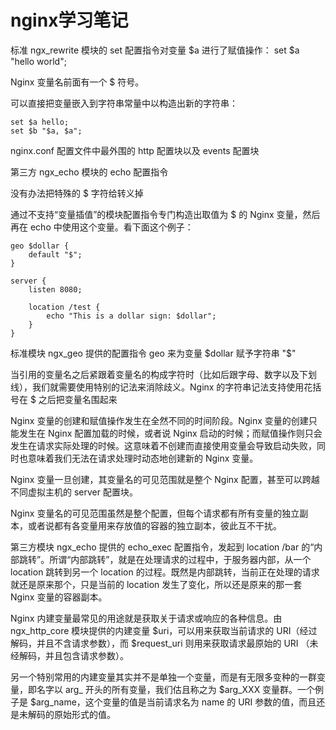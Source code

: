 # nginx学习笔记

标准 ngx_rewrite 模块的 set 配置指令对变量 $a 进行了赋值操作：
set $a "hello world";

Nginx 变量名前面有一个 $ 符号。

可以直接把变量嵌入到字符串常量中以构造出新的字符串：

    set $a hello;
    set $b "$a, $a";

nginx.conf 配置文件中最外围的 http 配置块以及 events 配置块

第三方 ngx_echo 模块的 echo 配置指令

没有办法把特殊的 $ 字符给转义掉

通过不支持“变量插值”的模块配置指令专门构造出取值为 $ 的 Nginx 变量，然后再在 echo 中使用这个变量。看下面这个例子：

    geo $dollar {
        default "$";
    }

    server {
        listen 8080;

        location /test {
            echo "This is a dollar sign: $dollar";
        }
    }

标准模块 ngx_geo 提供的配置指令 geo 来为变量 $dollar 赋予字符串 "$"

当引用的变量名之后紧跟着变量名的构成字符时（比如后跟字母、数字以及下划线），我们就需要使用特别的记法来消除歧义。Nginx 的字符串记法支持使用花括号在 $ 之后把变量名围起来

Nginx 变量的创建和赋值操作发生在全然不同的时间阶段。Nginx 变量的创建只能发生在 Nginx 配置加载的时候，或者说 Nginx 启动的时候；而赋值操作则只会发生在请求实际处理的时候。这意味着不创建而直接使用变量会导致启动失败，同时也意味着我们无法在请求处理时动态地创建新的 Nginx 变量。

Nginx 变量一旦创建，其变量名的可见范围就是整个 Nginx 配置，甚至可以跨越不同虚拟主机的 server 配置块。

Nginx 变量名的可见范围虽然是整个配置，但每个请求都有所有变量的独立副本，或者说都有各变量用来存放值的容器的独立副本，彼此互不干扰。

第三方模块 ngx_echo 提供的 echo_exec 配置指令，发起到 location /bar 的“内部跳转”。所谓“内部跳转”，就是在处理请求的过程中，于服务器内部，从一个 location 跳转到另一个 location 的过程。既然是内部跳转，当前正在处理的请求就还是原来那个，只是当前的 location 发生了变化，所以还是原来的那一套 Nginx 变量的容器副本。

Nginx 内建变量最常见的用途就是获取关于请求或响应的各种信息。由 ngx_http_core 模块提供的内建变量 $uri，可以用来获取当前请求的 URI（经过解码，并且不含请求参数），而 $request_uri 则用来获取请求最原始的 URI （未经解码，并且包含请求参数）。

另一个特别常用的内建变量其实并不是单独一个变量，而是有无限多变种的一群变量，即名字以 arg_ 开头的所有变量，我们估且称之为 $arg_XXX 变量群。一个例子是 $arg_name，这个变量的值是当前请求名为 name 的 URI 参数的值，而且还是未解码的原始形式的值。

